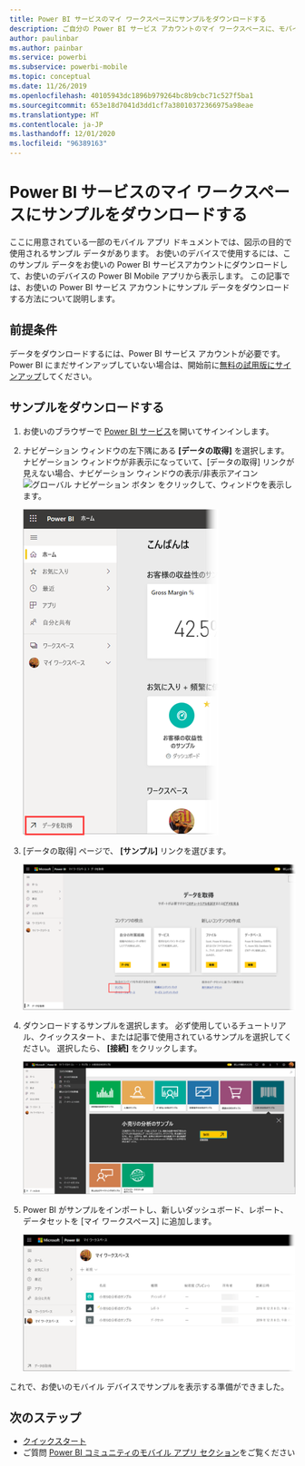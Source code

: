 ```yaml
---
title: Power BI サービスのマイ ワークスペースにサンプルをダウンロードする
description: ご自分の Power BI サービス アカウントのマイ ワークスペースに、モバイル アプリのチュートリアルで使用するサンプル データをダウンロードできます。
author: paulinbar
ms.author: painbar
ms.service: powerbi
ms.subservice: powerbi-mobile
ms.topic: conceptual
ms.date: 11/26/2019
ms.openlocfilehash: 40105943dc1896b979264bc8b9cbc71c527f5ba1
ms.sourcegitcommit: 653e18d7041d3dd1cf7a38010372366975a98eae
ms.translationtype: HT
ms.contentlocale: ja-JP
ms.lasthandoff: 12/01/2020
ms.locfileid: "96389163"
---
```

# <a name="downloading-samples-to-my-workspace-in-the-power-bi-service"></a>Power BI サービスのマイ ワークスペースにサンプルをダウンロードする

ここに用意されている一部のモバイル アプリ ドキュメントでは、図示の目的で使用されるサンプル データがあります。 お使いのデバイスで使用するには、このサンプル データをお使いの Power BI サービスアカウントにダウンロードして、お使いのデバイスの Power BI Mobile アプリから表示します。 この記事では、お使いの Power BI サービス アカウントにサンプル データをダウンロードする方法について説明します。 

## <a name="prerequisites"></a>前提条件

データをダウンロードするには、Power BI サービス アカウントが必要です。 Power BI にまだサインアップしていない場合は、開始前に[無料の試用版にサインアップ](https://app.powerbi.com/signupredirect?pbi_source=web)してください。

## <a name="download-a-sample"></a>サンプルをダウンロードする

1. お使いのブラウザーで [Power BI サービス](https://app.powerbi.com)を開いてサインインします。

2. ナビゲーション ウィンドウの左下隅にある **[データの取得]** を選択します。 ナビゲーション ウィンドウが非表示になっていて、[データの取得] リンクが見えない場合、ナビゲーション ウィンドウの表示/非表示アイコン ![グローバル ナビゲーション ボタン](./media/mobile-apps-download-samples/power-bi-iphone-global-nav-button.png) をクリックして、ウィンドウを表示します。  
   
    ![データの取得](./media/mobile-apps-download-samples/power-bi-get-data.png)

3. [データの取得] ページで、 **[サンプル]** リンクを選びます。
   
   ![サンプル アイコン](./media/mobile-apps-download-samples/power-bi-samples-icon.png)

4. ダウンロードするサンプルを選択します。 必ず使用しているチュートリアル、クイックスタート、または記事で使用されているサンプルを選択してください。 選択したら、 **[接続]** をクリックします。
  
   ![[接続] を選択する](./media/mobile-apps-download-samples/opportunity-connect.png)
   
5. Power BI がサンプルをインポートし、新しいダッシュボード、レポート、データセットを [マイ ワークスペース] に追加します。
   
   ![ダッシュボードのサンプル](./media/mobile-apps-download-samples/power-bi-service-opportunity-sample.png)
  
これで、お使いのモバイル デバイスでサンプルを表示する準備ができました。

## <a name="next-steps"></a>次のステップ
* [クイックスタート](mobile-apps-quickstart-view-dashboard-report.md)
* ご質問 [Power BI コミュニティのモバイル アプリ セクション](https://go.microsoft.com/fwlink/?linkid=839277)をご覧ください
